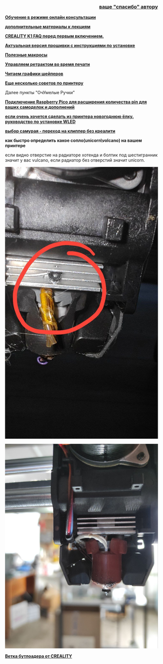 <h3 align="right"><a href="https://www.tinkoff.ru/rm/yakovleva.irina203/51ZSr71845" target="_blank">ваше "спасибо" автору</a></h3>

[**Обучение в режиме онлайн консультации**](kurs.md)

[**дополнительные материалы к лекциям**](/extras/readme.md)

[**CREALITY K1 FAQ перед первым включением.**](before_use.md)


[**Актуальная версия прошивки с инструкциями по установке**](/version_config/readme.md)

[**Полезные макросы**](/macros_helpfull/readme.md)

[**Управляем ретрактом во время печати**](/retract/readme.md)

[**Читаем графики шейперов**](/shaper/readme.md)

[**Еще несколько советов по принтеру**](/ferma/readme.md)

Далее  пункты "ОчУмелые Ручки"

[**Подключение Raspberry Pico для расширения количества pin для ваших самоделок и дополнений**](/usb/readme.md)

[**если очень хочется сделать из принтера новогоднюю ёлку. руководство по установке WLED**](https://github.com/Gliptopolis/WLED_Klipper)

[**выбор самурая - переход на клиппер без креалити**](https://github.com/pellcorp/creality/wiki/K1-Stock-Mainboard-Less-Creality)

**как быстро определить какое сопло(unicorn\volcano) на вашем принтере**

если видно отверстие на радиаторе хотенда и болтик под шестигранник значит у вас vulcano, если радиатор без отверстий значит unicorn.

![](vulcano.jpg)

![](unicorn.jpg)


[**Ветка бутлоадера от CREALITY**](https://github.com/CrealityOfficial/K1_Series_Annex/releases/tag/V1.0.0)


